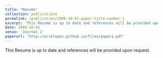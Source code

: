 ```yaml
---
title: "Resume"
collection: publications
permalink: /publication/2009-10-01-paper-title-number-1
excerpt: 'This Resume is up to date and references will be provided upon request.'
date: 2009-10-01
venue: 'Journal 1'
paperurl: 'http://eriklopez.github.io/files/paper1.pdf'
---
```


This Resume is up to date and references will be provided upon request.
